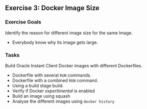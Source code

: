 ## Exercise 3: Docker Image Size

### Exercise Goals

Identify the reason for different image size for the same Image.

- Everybody know why its image gets large.

### Tasks

Build Oracle Instant Client Docker images with different Dockerfiles.

- Dockerfile with several `RUN` commands.
- Dockerfile with a combined `RUN` command.
- Using a build stage build.
- Verify if Docker *expertimental* is enabled 
- Build an image using squash
- Analyse the different images using `docker history`

<!-- Stuff between the <div class="notes"> will be rendered as pptx slide notes -->
<div class="notes">
</div>

<!-- Stuff between the <div class="no notes"> will not be rendered as pptx slide notes -->
<div class="no notes">
</div>
